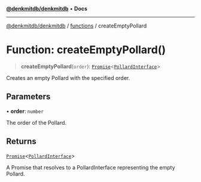 [**@denkmitdb/denkmitdb**](../../README.md) • **Docs**

***

[@denkmitdb/denkmitdb](../../modules.md) / [functions](../README.md) / createEmptyPollard

# Function: createEmptyPollard()

> **createEmptyPollard**(`order`): [`Promise`](https://developer.mozilla.org/docs/Web/JavaScript/Reference/Global_Objects/Promise)\<[`PollardInterface`](../../types/interfaces/PollardInterface.md)\>

Creates an empty Pollard with the specified order.

## Parameters

• **order**: `number`

The order of the Pollard.

## Returns

[`Promise`](https://developer.mozilla.org/docs/Web/JavaScript/Reference/Global_Objects/Promise)\<[`PollardInterface`](../../types/interfaces/PollardInterface.md)\>

A Promise that resolves to a PollardInterface representing the empty Pollard.
